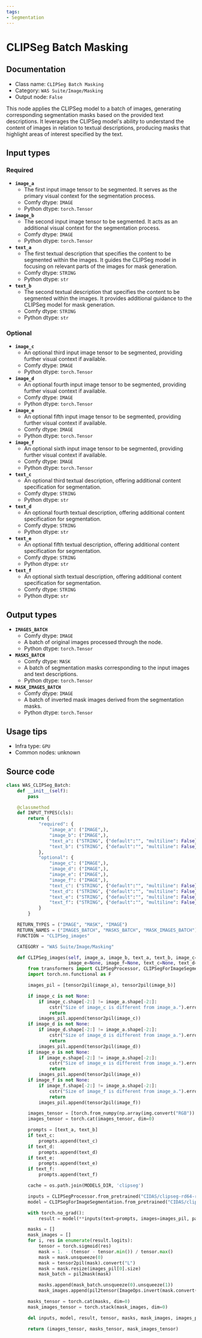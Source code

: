 ```yaml
---
tags:
- Segmentation
---
```


# CLIPSeg Batch Masking
## Documentation
- Class name: `CLIPSeg Batch Masking`
- Category: `WAS Suite/Image/Masking`
- Output node: `False`

This node applies the CLIPSeg model to a batch of images, generating corresponding segmentation masks based on the provided text descriptions. It leverages the CLIPSeg model's ability to understand the content of images in relation to textual descriptions, producing masks that highlight areas of interest specified by the text.
## Input types
### Required
- **`image_a`**
    - The first input image tensor to be segmented. It serves as the primary visual context for the segmentation process.
    - Comfy dtype: `IMAGE`
    - Python dtype: `torch.Tensor`
- **`image_b`**
    - The second input image tensor to be segmented. It acts as an additional visual context for the segmentation process.
    - Comfy dtype: `IMAGE`
    - Python dtype: `torch.Tensor`
- **`text_a`**
    - The first textual description that specifies the content to be segmented within the images. It guides the CLIPSeg model in focusing on relevant parts of the images for mask generation.
    - Comfy dtype: `STRING`
    - Python dtype: `str`
- **`text_b`**
    - The second textual description that specifies the content to be segmented within the images. It provides additional guidance to the CLIPSeg model for mask generation.
    - Comfy dtype: `STRING`
    - Python dtype: `str`
### Optional
- **`image_c`**
    - An optional third input image tensor to be segmented, providing further visual context if available.
    - Comfy dtype: `IMAGE`
    - Python dtype: `torch.Tensor`
- **`image_d`**
    - An optional fourth input image tensor to be segmented, providing further visual context if available.
    - Comfy dtype: `IMAGE`
    - Python dtype: `torch.Tensor`
- **`image_e`**
    - An optional fifth input image tensor to be segmented, providing further visual context if available.
    - Comfy dtype: `IMAGE`
    - Python dtype: `torch.Tensor`
- **`image_f`**
    - An optional sixth input image tensor to be segmented, providing further visual context if available.
    - Comfy dtype: `IMAGE`
    - Python dtype: `torch.Tensor`
- **`text_c`**
    - An optional third textual description, offering additional content specification for segmentation.
    - Comfy dtype: `STRING`
    - Python dtype: `str`
- **`text_d`**
    - An optional fourth textual description, offering additional content specification for segmentation.
    - Comfy dtype: `STRING`
    - Python dtype: `str`
- **`text_e`**
    - An optional fifth textual description, offering additional content specification for segmentation.
    - Comfy dtype: `STRING`
    - Python dtype: `str`
- **`text_f`**
    - An optional sixth textual description, offering additional content specification for segmentation.
    - Comfy dtype: `STRING`
    - Python dtype: `str`
## Output types
- **`IMAGES_BATCH`**
    - Comfy dtype: `IMAGE`
    - A batch of original images processed through the node.
    - Python dtype: `torch.Tensor`
- **`MASKS_BATCH`**
    - Comfy dtype: `MASK`
    - A batch of segmentation masks corresponding to the input images and text descriptions.
    - Python dtype: `torch.Tensor`
- **`MASK_IMAGES_BATCH`**
    - Comfy dtype: `IMAGE`
    - A batch of inverted mask images derived from the segmentation masks.
    - Python dtype: `torch.Tensor`
## Usage tips
- Infra type: `GPU`
- Common nodes: unknown


## Source code
```python
class WAS_CLIPSeg_Batch:
    def __init__(self):
        pass

    @classmethod
    def INPUT_TYPES(cls):
        return {
            "required": {
                "image_a": ("IMAGE",),
                "image_b": ("IMAGE",),
                "text_a": ("STRING", {"default":"", "multiline": False}),
                "text_b": ("STRING", {"default":"", "multiline": False}),
            },
            "optional": {
                "image_c": ("IMAGE",),
                "image_d": ("IMAGE",),
                "image_e": ("IMAGE",),
                "image_f": ("IMAGE",),
                "text_c": ("STRING", {"default":"", "multiline": False}),
                "text_d": ("STRING", {"default":"", "multiline": False}),
                "text_e": ("STRING", {"default":"", "multiline": False}),
                "text_f": ("STRING", {"default":"", "multiline": False}),
            }
        }

    RETURN_TYPES = ("IMAGE", "MASK", "IMAGE")
    RETURN_NAMES = ("IMAGES_BATCH", "MASKS_BATCH", "MASK_IMAGES_BATCH")
    FUNCTION = "CLIPSeg_images"

    CATEGORY = "WAS Suite/Image/Masking"

    def CLIPSeg_images(self, image_a, image_b, text_a, text_b, image_c=None, image_d=None,
                       image_e=None, image_f=None, text_c=None, text_d=None, text_e=None, text_f=None):
        from transformers import CLIPSegProcessor, CLIPSegForImageSegmentation
        import torch.nn.functional as F

        images_pil = [tensor2pil(image_a), tensor2pil(image_b)]

        if image_c is not None:
            if image_c.shape[-2:] != image_a.shape[-2:]:
                cstr("Size of image_c is different from image_a.").error.print()
                return
            images_pil.append(tensor2pil(image_c))
        if image_d is not None:
            if image_d.shape[-2:] != image_a.shape[-2:]:
                cstr("Size of image_d is different from image_a.").error.print()
                return
            images_pil.append(tensor2pil(image_d))
        if image_e is not None:
            if image_e.shape[-2:] != image_a.shape[-2:]:
                cstr("Size of image_e is different from image_a.").error.print()
                return
            images_pil.append(tensor2pil(image_e))
        if image_f is not None:
            if image_f.shape[-2:] != image_a.shape[-2:]:
                cstr("Size of image_f is different from image_a.").error.print()
                return
            images_pil.append(tensor2pil(image_f))

        images_tensor = [torch.from_numpy(np.array(img.convert("RGB")).astype(np.float32) / 255.0).unsqueeze(0) for img in images_pil]
        images_tensor = torch.cat(images_tensor, dim=0)

        prompts = [text_a, text_b]
        if text_c:
            prompts.append(text_c)
        if text_d:
            prompts.append(text_d)
        if text_e:
            prompts.append(text_e)
        if text_f:
            prompts.append(text_f)

        cache = os.path.join(MODELS_DIR, 'clipseg')

        inputs = CLIPSegProcessor.from_pretrained("CIDAS/clipseg-rd64-refined", cache_dir=cache)
        model = CLIPSegForImageSegmentation.from_pretrained("CIDAS/clipseg-rd64-refined", cache_dir=cache)

        with torch.no_grad():
            result = model(**inputs(text=prompts, images=images_pil, padding=True, return_tensors="pt"))

        masks = []
        mask_images = []
        for i, res in enumerate(result.logits):
            tensor = torch.sigmoid(res)
            mask = 1. - (tensor - tensor.min()) / tensor.max()
            mask = mask.unsqueeze(0)
            mask = tensor2pil(mask).convert("L")
            mask = mask.resize(images_pil[0].size)
            mask_batch = pil2mask(mask)

            masks.append(mask_batch.unsqueeze(0).unsqueeze(1))
            mask_images.append(pil2tensor(ImageOps.invert(mask.convert("RGB"))).squeeze(0))

        masks_tensor = torch.cat(masks, dim=0)
        mask_images_tensor = torch.stack(mask_images, dim=0)

        del inputs, model, result, tensor, masks, mask_images, images_pil

        return (images_tensor, masks_tensor, mask_images_tensor)

```
